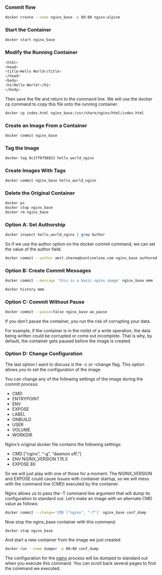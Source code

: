 ### Commit flow

```bash
docker create --name nginx_base -p 80:80 nginx:alpine
```

### Start the Container

```bash
docker start nginx_base
```

### Modify the Running Container

```bash
<html>
<head>
<title>Hello World</title>
</head>
<body>
<h1>Hello World!</h1>
</body>
```

Then save the file and return to the command line. We will use the docker cp command to copy this file onto the running container.

```bash
docker cp index.html nginx_base:/usr/share/nginx/html/index.html
```

### Create an Image From a Container

```bash
docker commit nginx_base
```

### Tag the Image

```bash
docker tag 0c17f0798823 hello_world_nginx
```

### Create Images With Tags

```bash
docker commit nginx_base hello_world_nginx
```

### Delete the Original Container

```bash
docker ps
docker stop nginx_base
docker rm nginx_base
```

### Option A: Set Authorship

```bash
docker inspect hello_world_nginx | grep Author
```

So if we use the author option on the docker commit command, we can set the value of the author field.

```bash
docker commit --author amit.sharma@sentinelone.com nginx_base authored
```

### Option B: Create Commit Messages

```bash
docker commit --message 'this is a basic nginx image' nginx_base mmm

docker history mmm
```

### Option C: Commit Without Pause

```bash
docker commit --pause=false nginx_base wo_pause
```

If you don’t pause the container, you run the risk of corrupting your data.

For example, if the container is in the midst of a write operation, the data being written could be corrupted or come out incomplete. That is why, by default, the container gets paused before the image is created.

### Option D: Change Configuration

The last option I want to discuss is the -c or –change flag. This option allows you to set the configuration of the image.

You can change any of the following settings of the image during the commit process:

- CMD
- ENTRYPOINT
- ENV
- EXPOSE
- LABEL
- ONBUILD
- USER
- VOLUME
- WORKDIR

Nginx’s original docker file contains the following settings:

- CMD [“nginx”, “-g”, “daemon off;”]
- ENV NGINX_VERSION 1.15.3
- EXPOSE 80

So we will just play with one of those for a moment. The NGINX_VERSION and EXPOSE could cause issues with container startup, so we will mess with the command line (CMD) executed by the container.

Nginx allows us to pass the -T command line argument that will dump its configuration to standard out. Let’s make an image with an alternate CMD value as follows:

```bash
docker commit --change='CMD ["nginx", "-T"]' nginx_base conf_dump
```

Now stop the nginx_base container with this command:

```bash
docker stop nginx_base
```

And start a new container from the image we just created:

```bash
docker run --name dumper -p 80:80 conf_dump
```

The configuration for the [nginx](https://en.wikipedia.org/wiki/Nginx) process will be dumped to standard out when you execute this command. You can scroll back several pages to find the command we executed.